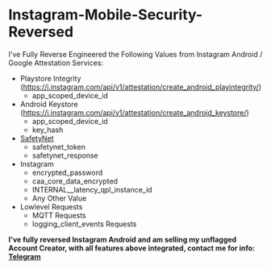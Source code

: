 # Instagram-Mobile-Security-Reversed
I've Fully Reverse Engineered the Following Values from Instagram Android / Google Attestation Services:

- Playstore Integrity (https://i.instagram.com/api/v1/attestation/create_android_playintegrity/)
  - app_scoped_device_id
- Android Keystore (https://i.instagram.com/api/v1/attestation/create_android_keystore/)
  - app_scoped_device_id
  - key_hash
- [SafetyNet](https://developers.google.com/android/reference/com/google/android/gms/safetynet/SafetyNet)
  - safetynet_token
  - safetynet_response
- Instagram
  - encrypted_password
  - caa_core_data_encrypted
  - INTERNAL__latency_qpl_instance_id
  - Any Other Value
- Lowlevel Requests
  - MQTT Requests
  - logging_client_events Requests
 
**I've fully reversed Instagram Android and am selling my unflagged Account Creator, with all features above integrated, contact me for info: [Telegram](https://t.me/f8956c44e702e1584cc1b45b7f57c488)**
